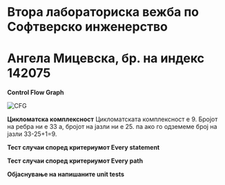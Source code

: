 # **Втора лабораториска вежба по Софтверско инженерство**

# **Ангела Мицевска, бр. на индекс 142075**

**Control Flow Graph**

![CFG](https://user-images.githubusercontent.com/76878643/170827655-5fe58f6b-9c03-40a6-b470-3c4fa38a678d.png)


**Цикломатска комплексност**
Цикломатската комплексност е 9. Бројот на ребра ни е 33 а, бројот на јазли ни е 25. па ако го одземеме број на јазли 33-25+1=9.

**Тест случаи според критериумот Every statement**

**Тест случаи според критериумот Every path**

**Објаснување на напишаните unit tests**
